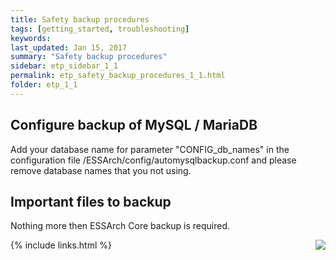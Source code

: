 ```yaml
---
title: Safety backup procedures
tags: [getting_started, troubleshooting]
keywords:
last_updated: Jan 15, 2017
summary: "Safety backup procedures"
sidebar: etp_sidebar_1_1
permalink: etp_safety_backup_procedures_1_1.html
folder: etp_1_1
---
```


## Configure backup of MySQL / MariaDB
Add your database name for parameter "CONFIG_db_names" in the configuration file /ESSArch/config/automysqlbackup.conf and please remove database names that you
not using.

## Important files to backup
Nothing more then ESSArch Core backup is required.

[<img align="right" src="images/n.png">](etp_logfiles_1_1.html)
{% include links.html %}

